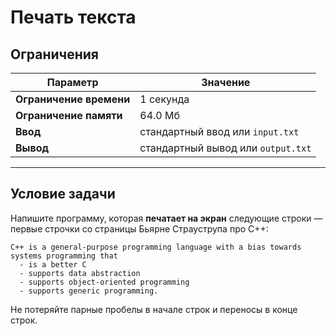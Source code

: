 # Печать текста

## Ограничения

| Параметр             | Значение            |
|----------------------|---------------------|
| **Ограничение времени**   | 1 секунда           |
| **Ограничение памяти**    | 64.0 Мб             |
| **Ввод**                 | стандартный ввод или `input.txt` |
| **Вывод**                | стандартный вывод или `output.txt` |

---

## Условие задачи

Напишите программу, которая **печатает на экран** следующие строки — первые строчки со страницы Бьярне Страуструпа про C++:
```
C++ is a general-purpose programming language with a bias towards systems programming that
  - is a better C
  - supports data abstraction
  - supports object-oriented programming
  - supports generic programming.
```

Не потеряйте парные пробелы в начале строк и переносы в конце строк.